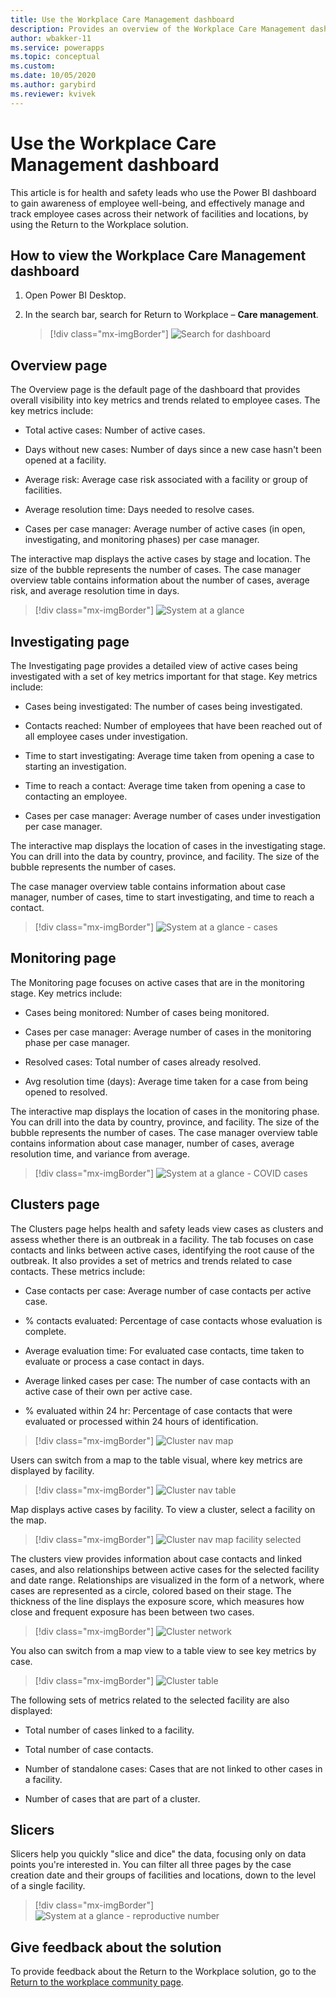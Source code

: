 ```yaml
---
title: Use the Workplace Care Management dashboard
description: Provides an overview of the Workplace Care Management dashboards.
author: wbakker-11
ms.service: powerapps
ms.topic: conceptual
ms.custom: 
ms.date: 10/05/2020
ms.author: garybird
ms.reviewer: kvivek
---
```


# Use the Workplace Care Management dashboard

This article is for health and safety leads who use the Power BI dashboard to gain awareness of employee well-being, and effectively manage and track employee cases across their network of facilities and locations, by using the Return to the Workplace solution.

## How to view the Workplace Care Management dashboard

1. Open Power BI Desktop.


<!-- editor question: The image shows "case management". Which is correct, care or case? -->


2. In the search bar, search for Return to Workplace – **Care management**.

    > [!div class="mx-imgBorder"]
    > ![Search for dashboard](media/pbi-dash-command-bar2.png "Search for dashboard")

## Overview page

The Overview page is the default page of the dashboard that provides overall visibility into key metrics and trends related to employee cases. The key metrics include:

- Total active cases: Number of active cases.

- Days without new cases: Number of days since a new case hasn't been opened at a facility.

- Average risk: Average case risk associated with a facility or group of facilities.

- Average resolution time: Days needed to resolve cases.

- Cases per case manager: Average number of active cases (in open, investigating, and monitoring phases) per case manager.

The interactive map displays the active cases by stage and location. The size of the bubble represents the number of cases. The case manager overview table contains information about the number of cases, average risk, and average resolution time in days.

> [!div class="mx-imgBorder"]
> ![System at a glance](media/pbi-dash-system-at-a-glance3.png "System at a glance")

## Investigating page

The Investigating page provides a detailed view of active cases being investigated with a set of key metrics important for that stage. Key metrics include:

- Cases being investigated: The number of cases being investigated.

- Contacts reached: Number of employees that have been reached out of all employee cases under investigation.

- Time to start investigating: Average time taken from opening a case to starting an investigation.

- Time to reach a contact: Average time taken from opening a case to contacting an employee.

- Cases per case manager: Average number of cases under investigation per case manager.



<!-- editor question: Can we say "country or region"? What about "state" in addition to province? -->

The interactive map displays the location of cases in the investigating stage. You can drill into the data by country, province, and facility. The size of the bubble represents the number of cases. 

The case manager overview table contains information about case manager, number of cases, time to start investigating, and time to reach a contact.

> [!div class="mx-imgBorder"]
> ![System at a glance - cases](media/pbi-dash-report-covidcases2.png "System at a glance - cases")

## Monitoring page 

The Monitoring page focuses on active cases that are in the monitoring stage. Key metrics include:

- Cases being monitored: Number of cases being monitored.

- Cases per case manager: Average number of cases in the monitoring phase per case manager.

- Resolved cases: Total number of cases already resolved.



<!-- editor note: I don't see "Avg resolution time" in the screenshot (maybe you have to scroll?). Also, can we add region and state, similar to previous question? -->

- Avg resolution time (days): Average time taken for a case from being opened to resolved.

The interactive map displays the location of cases in the monitoring phase. You can drill into the data by country, province, and facility. The size of the bubble represents the number of cases. The case manager overview table contains information about case manager, number of cases, average resolution time, and variance from average.

> [!div class="mx-imgBorder"]
> ![System at a glance - COVID cases](media/pbi-dash-report-fatalcovidcases2.png "System at a glance - COVID cases")

## Clusters page

The Clusters page helps health and safety leads view cases as clusters and assess whether there is an outbreak in a facility. The tab focuses on case contacts and links between active cases, identifying the root cause of the outbreak. It also provides a set of metrics and trends related to case contacts. These metrics include:

- Case contacts per case: Average number of case contacts per active case.

- % contacts evaluated: Percentage of case contacts whose evaluation is complete.

- Average evaluation time: For evaluated case contacts, time taken to evaluate or process a case contact in days.

- Average linked cases per case: The number of case contacts with an active case of their own per active case. 

- % evaluated within 24 hr: Percentage of case contacts that were evaluated or processed within 24 hours of identification.

> [!div class="mx-imgBorder"]
> ![Cluster nav map](media/pbi-dash-report-clusternavmap.png "Cluster nav map")

Users can switch from a map to the table visual, where key metrics are displayed by facility. 

> [!div class="mx-imgBorder"]
> ![Cluster nav table](media/pbi-dash-report-clusternavtable.png "Cluster nav table")

Map displays active cases by facility. To view a cluster, select a facility on the map. 


<!-- editor question: Is that a fake address in the New York map? -->


> [!div class="mx-imgBorder"]
> ![Cluster nav map facility selected](media/pbi-dash-report-clusternavmap-facility.png "Cluster nav map facility selected")

The clusters view provides information about case contacts and linked cases, and also relationships between active cases for the selected facility and date range. Relationships are visualized in the form of a network, where cases are represented as a circle, colored based on their stage. The thickness of the line displays the exposure score, which measures how close and frequent exposure has been between two cases.

> [!div class="mx-imgBorder"]
> ![Cluster network](media/pbi-dash-report-clusternetwork.png "Cluster network")

You also can switch from a map view to a table view to see key metrics by case. 

> [!div class="mx-imgBorder"]
> ![Cluster table](media/pbi-dash-report-clustertable.png "Cluster table")

The following sets of metrics related to the selected facility are also displayed:

- Total number of cases linked to a facility.

- Total number of case contacts.

- Number of standalone cases: Cases that are not linked to other cases in a facility.

- Number of cases that are part of a cluster.


## Slicers

Slicers help you quickly "slice and dice" the data, focusing only on data points you're interested in. You can filter all three pages by the case creation date and their groups of facilities and locations, down to the level of a single facility. 

> [!div class="mx-imgBorder"]
> ![System at a glance - reproductive number](media/pbi-dash-report-reproductivenumber2.png "System at a glance - reproductive number")

## Give feedback about the solution

To provide feedback about the Return to the Workplace solution, go to the [Return to the workplace community page](https://aka.ms/rtw-community).
